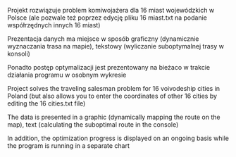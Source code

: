 Projekt rozwiązuje problem komiwojażera dla 16 miast wojewódzkich w Polsce (ale pozwale też poprzez edycję pliku 16 miast.txt na podanie współrzędnych innych 16 miast)

Prezentacja danych ma miejsce w sposób graficzny (dynamicznie wyznaczania trasa na mapie), tekstowy (wyliczanie suboptymalnej trasy w konsoli)

Ponadto postęp optymalizacji jest prezentowany na bieżaco w trakcie działania programu w osobnym wykresie


Project solves the traveling salesman problem for 16 voivodeship cities in Poland (but also allows you to enter the coordinates of other 16 cities by editing the 16 cities.txt file)

The data is presented in a graphic (dynamically mapping the route on the map), text (calculating the suboptimal route in the console)

In addition, the optimization progress is displayed on an ongoing basis while the program is running in a separate chart
